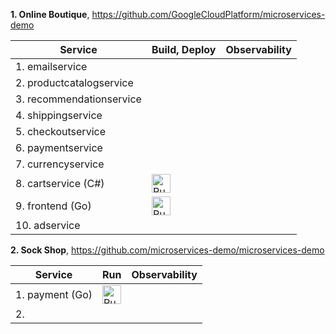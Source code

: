 **1. Online Boutique**, https://github.com/GoogleCloudPlatform/microservices-demo

| Service | Build, Deploy | Observability |
| ------------------------- | ---------------- | ---------------- |
| 1. emailservice | | |
| 2. productcatalogservice | | |
| 3. recommendationservice | | |
| 4. shippingservice | | |
| 5. checkoutservice | | |
| 6. paymentservice | | |
| 7. currencyservice | | |
| 8. cartservice (C#) | [<img src="https://storage.googleapis.com/cloudrun/button.svg" alt="Run on Google Cloud" height="30">][run_cartservice] | |
| 9. frontend (Go) | [<img src="https://storage.googleapis.com/cloudrun/button.svg" alt="Run on Google Cloud" height="30">][run_frontend] | |
| 10. adservice | | |

[run_frontend]: https://deploy.cloud.run/?git_repo=https://github.com/GoogleCloudPlatform/microservices-demo&dir=src/frontend
[run_cartservice]: https://deploy.cloud.run/?git_repo=https://github.com/GoogleCloudPlatform/microservices-demo&dir=src/cartservice


**2. Sock Shop**, https://github.com/microservices-demo/microservices-demo

| Service | Run | Observability |
| ------------------------- | ---------------- | ---------------- |
| 1. payment (Go) |  [<img src="https://storage.googleapis.com/cloudrun/button.svg" alt="Run on Google Cloud" height="30">][run_sock_shop_payment] | |
| 2.  | | |

[run_sock_shop_payment]: https://deploy.cloud.run/?git_repo=https://github.com/microservices-demo/payment

